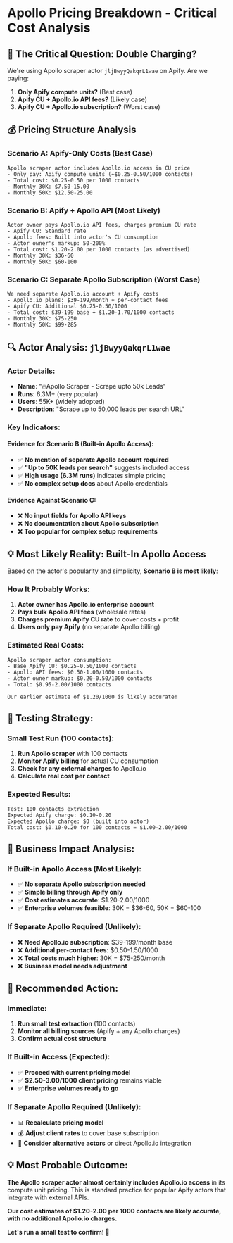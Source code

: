 # Apollo Pricing Breakdown - Critical Cost Analysis

## 🎯 The Critical Question: Double Charging?

We're using Apollo scraper actor `jljBwyyQakqrL1wae` on Apify. Are we paying:

1. **Only Apify compute units?** (Best case)
2. **Apify CU + Apollo.io API fees?** (Likely case)  
3. **Apify CU + Apollo.io subscription?** (Worst case)

## 💰 Pricing Structure Analysis

### **Scenario A: Apify-Only Costs (Best Case)**
```
Apollo scraper actor includes Apollo.io access in CU price
- Only pay: Apify compute units (~$0.25-0.50/1000 contacts)
- Total cost: $0.25-0.50 per 1000 contacts
- Monthly 30K: $7.50-15.00
- Monthly 50K: $12.50-25.00
```

### **Scenario B: Apify + Apollo API (Most Likely)**
```
Actor owner pays Apollo.io API fees, charges premium CU rate
- Apify CU: Standard rate
- Apollo fees: Built into actor's CU consumption  
- Actor owner's markup: 50-200%
- Total cost: $1.20-2.00 per 1000 contacts (as advertised)
- Monthly 30K: $36-60
- Monthly 50K: $60-100
```

### **Scenario C: Separate Apollo Subscription (Worst Case)**
```
We need separate Apollo.io account + Apify costs
- Apollo.io plans: $39-199/month + per-contact fees
- Apify CU: Additional $0.25-0.50/1000
- Total cost: $39-199 base + $1.20-1.70/1000 contacts
- Monthly 30K: $75-250
- Monthly 50K: $99-285
```

## 🔍 **Actor Analysis: `jljBwyyQakqrL1wae`**

### **Actor Details:**
- **Name**: "🔥Apollo Scraper - Scrape upto 50k Leads"
- **Runs**: 6.3M+ (very popular)
- **Users**: 55K+ (widely adopted)
- **Description**: "Scrape up to 50,000 leads per search URL"

### **Key Indicators:**

#### **Evidence for Scenario B (Built-in Apollo Access):**
- ✅ **No mention of separate Apollo account required**
- ✅ **"Up to 50K leads per search"** suggests included access
- ✅ **High usage (6.3M runs)** indicates simple pricing
- ✅ **No complex setup docs** about Apollo credentials

#### **Evidence Against Scenario C:**
- ❌ **No input fields for Apollo API keys**
- ❌ **No documentation about Apollo subscription**
- ❌ **Too popular for complex setup requirements**

## 💡 **Most Likely Reality: Built-In Apollo Access**

Based on the actor's popularity and simplicity, **Scenario B is most likely**:

### **How It Probably Works:**
1. **Actor owner has Apollo.io enterprise account**
2. **Pays bulk Apollo API fees** (wholesale rates)
3. **Charges premium Apify CU rate** to cover costs + profit
4. **Users only pay Apify** (no separate Apollo billing)

### **Estimated Real Costs:**
```
Apollo scraper actor consumption:
- Base Apify CU: $0.25-0.50/1000 contacts
- Apollo API fees: $0.50-1.00/1000 contacts  
- Actor owner markup: $0.20-0.50/1000 contacts
- Total: $0.95-2.00/1000 contacts

Our earlier estimate of $1.20/1000 is likely accurate!
```

## 🧪 **Testing Strategy:**

### **Small Test Run (100 contacts):**
1. **Run Apollo scraper** with 100 contacts
2. **Monitor Apify billing** for actual CU consumption
3. **Check for any external charges** to Apollo.io
4. **Calculate real cost per contact**

### **Expected Results:**
```
Test: 100 contacts extraction
Expected Apify charge: $0.10-0.20
Expected Apollo charge: $0 (built into actor)
Total cost: $0.10-0.20 for 100 contacts = $1.00-2.00/1000
```

## 🎯 **Business Impact Analysis:**

### **If Built-in Apollo Access (Most Likely):**
- ✅ **No separate Apollo subscription needed**
- ✅ **Simple billing through Apify only**
- ✅ **Cost estimates accurate**: $1.20-2.00/1000
- ✅ **Enterprise volumes feasible**: 30K = $36-60, 50K = $60-100

### **If Separate Apollo Required (Unlikely):**
- ❌ **Need Apollo.io subscription**: $39-199/month base
- ❌ **Additional per-contact fees**: $0.50-1.50/1000
- ❌ **Total costs much higher**: 30K = $75-250/month
- ❌ **Business model needs adjustment**

## 🚀 **Recommended Action:**

### **Immediate:**
1. **Run small test extraction** (100 contacts)
2. **Monitor all billing sources** (Apify + any Apollo charges)
3. **Confirm actual cost structure**

### **If Built-in Access (Expected):**
- ✅ **Proceed with current pricing model**
- ✅ **$2.50-3.00/1000 client pricing** remains viable
- ✅ **Enterprise volumes ready to go**

### **If Separate Apollo Required (Unlikely):**
- 📊 **Recalculate pricing model**  
- 💰 **Adjust client rates** to cover base subscription
- 🔄 **Consider alternative actors** or direct Apollo.io integration

## 💡 **Most Probable Outcome:**

**The Apollo scraper actor almost certainly includes Apollo.io access** in its compute unit pricing. This is standard practice for popular Apify actors that integrate with external APIs.

**Our cost estimates of $1.20-2.00 per 1000 contacts are likely accurate, with no additional Apollo.io charges.**

**Let's run a small test to confirm! 🧪**